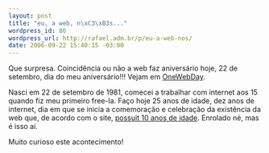 ```yaml
--- 
layout: post
title: "eu, a web, n\xC3\xB3s..."
wordpress_id: 86
wordpress_url: http://rafael.adm.br/p/eu-a-web-nos/
date: 2006-09-22 15:40:15 -03:00
---
```

Que surpresa. Coincidência ou não a web faz aniversário hoje, 22 de setembro, dia do meu aniversário!!! Vejam em <a href="http://www.onewebday.org/">OneWebDay</a>.

Nasci em 22 de setembro de 1981, comecei a trabalhar com internet aos 15 quando fiz meu primeiro free-la. Faço hoje 25 anos de idade, dez anos de internet, dia em que se inicia a comemoração e celebração da existência da web que, de acordo com o site, <a href="http://www.onewebday.org/?p=158">possuit 10 anos de idade</a>. Enrolado né, mas é isso aí.

Muito curioso este acontecimento!
